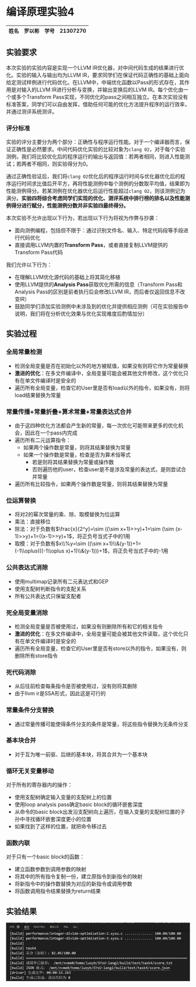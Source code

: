 # 编译原理实验4
|姓名|罗以彬|学号|21307270|
|---|---|---|---|

## 实验要求
本次实验的实验内容是实现一个LLVM IR优化器，对中间代码生成的结果进行优化。实验的输入与输出均为LLVM IR，要求同学们在保证代码正确性的基础上面向给定测试样例进行代码优化。在LLVM中，中端优化函数以Pass的形式存在，其作用是对输入的LLVM IR进行分析与变换，并输出变换后的LLVM IR。每个优化由一个或多个Transform Pass实现，不同优化的pass之间相互独立。在本次实验没有标准答案，同学们可以自由发挥，借助任何可能的优化方法提升程序的运行效率，并通过测评系统测评。

### 评分标准
实验的评分主要分为两个部分：正确性与程序运行性能。对于一个编译器而言，保证正确性是必然要求。中间代码优化实验的比较对象为`clang O2`，对于每个实验测例，我们将比较优化后的程序运行的输出与返回值：若两者相同，则进入性能测试；若两者不相同，则实验得分为0。

通过正确性验证后，我们将`clang O2`优化后的程序运行时间与优化器优化后的程序运行时间求比值后开平方，再将性能测例中每个测例的分数取平均值，结果即为性能测例得分。若某测例在优化器优化后运行性能超过`clang O2`，则该测例记为满分。**实验四将综合考虑同学们实现的优化、测评系统中排行榜的排名以及性能测例得分进行赋分，性能测例分数并非实验四最终得分。**

本次实验不允许出现以下行为，若出现以下行为将视为作弊与抄袭：

* 面向测例编程，包括但不限于：通过识别文件名、输入、特定代码段等手段进行代码优化
* 直接调用LLVM内置的**Transform Pass**，或者直接复制LLVM提供的Transform Pass代码

我们允许以下行为：

* 在理解LLVM优化源代码的基础上将其简化移植
* 使用LLVM提供的**Analysis Pass**获取优化所需的信息（Transform Pass和Analysis Pass的区别是前者执行后会修改LLVM IR，而后者仅返回信息不改变IR）
* 鼓励同学们添加实验测例中未涉及到的优化并提供相应测例（可在实验报告中说明，我们将在分析优化效果与优化实现难度后酌情加分）

## 实验过程
### 全局常量检测
- 检测全局变量是否在初始化以外的地方被赋值，如果没有则将它作为常量替换
- **激进的优化**：在多文件编译中，全局变量可能会被其他文件修改，这个优化只有在单文件编译时是安全的
- 遍历所有全局变量，检查它的User里是否有load以外的指令，如果没有，则将load结果替换为常量

### 常量传播+常量折叠+算术常量+常量表达式合并
- 由于这四种优化方法都会产生新的常量，每一次优化可能带来更多的优化机会，因此在一个pass内完成
- 遍历所有二元运算指令：
  - 如果两个操作数是常量，则将其结果替换为常量
  - 如果一个操作数是常量，检查是否为算术恒等式
    - 若是则将其结果替换为常量或操作数
    - 否则遍历他的user，检查user是不是涉及常量的表达式，是则尝试合并常量
- 遍历所有比较指令，如果两个操作数是常量，则将其结果替换为常量

### 位运算替换
- 将对2的幂次常量的乘、除、取模替换为位运算
- 乘法：直接移位
- 除法：对于负数有$\frac{x}{2^y}=\sim ((\sim x+1)>>y)+1=\sim (\sim (x-1)>>y)+1=((x-1)>>y)+1$，将正负号当式子中的1用
- 取模：对于负数有$x\\%y=\sim ((\sim x+1)\\&(y-1))+1=(-1\\oplus(((-1\\oplus x)+1)\\&(y-1)))+1$，将正负号当式子中的-1用

### 公共表达式消除
- 使用multimap记录所有二元表达式和GEP
- 使用支配树判断指令的支配关系
- 所有公共表达式只保留支配者

### 死全局变量消除
- 检测全局变量是否被使用过，如果没有则删除所有和它的相关指令
- **激进的优化**：在多文件编译中，全局变量可能会被其他文件读取，这个优化只有在单文件编译时是安全的
- 遍历所有全局变量，检查它的User里是否有store以外的指令，如果没有，则删除所有store指令

### 死代码消除
- 从后往前检查每条指令是否被使用过，没有则将其删除
- 由于llvm ir是SSA形式，因此这是可行的

### 常量条件分支替换
- 通过常量传播可能使得条件分支的条件是常量，将这些指令替换为无条件分支

### 基本块合并
- 对于互为唯一前驱、后继的基本块，将其合并为一个基本块

### 循环无关变量移动
对于所有的寄存器内的操作：
- 使用支配树确定输入变量的支配树上的位置
- 使用loop analysis pass确定basic block的循环嵌套深度
- 从命令的basic block出发沿支配树向上遍历，在输入变量的支配树位置的子孙中寻找循环嵌套深度更小的位置
- 如果找到了这样的位置，就把命令移过去

### 函数内联
对于只有一个basic block的函数：
- 建立函数参数到调用参数的映射
- 将其中的所有指令复制一份，建立原指令到新指令的映射
- 将新指令中的操作数替换为对应的新指令或调用参数
- 将函数调用指令结果替换为return结果

## 实验结果
![alt text](./result.png)
